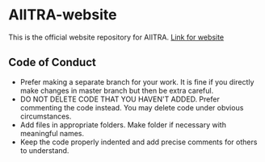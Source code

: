 # AIITRA-website

This is the official website repository for AIITRA. [Link for website](https://aiitra.github.io/AIITRA-website/)
<br>

## Code of Conduct
* Prefer making a separate branch for your work. It is fine if you directly make changes in master branch but then be extra careful.
* DO NOT DELETE CODE THAT YOU HAVEN'T ADDED. Prefer commenting the code instead. You may delete code under obvious circumstances.
* Add files in appropriate folders. Make folder if necessary with meaningful names.
* Keep the code properly indented and add precise comments for others to understand.